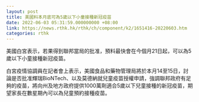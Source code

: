 ```yaml
---
layout: post
title: 美國料本月底可為5歲以下小童接種新冠疫苗
date: 2022-06-03 05:31:59.000000000 +08:00
link: https://news.rthk.hk/rthk/ch/component/k2/1651416-20220603.htm
categories: rthk
---
```


美國白宮表示，若果得到聯邦當局的批准，預料最快會在今個月21日起，可以為5歲以下小童接種新冠疫苗。

白宮疫情協調員在記者會上表示，美國食品和藥物管理局將於本月14至15日，討論是否批准輝瑞BioNTech、以及莫德納就兒童疫苗授權申請，強調聯邦政府有足夠的疫苗，將向州及地方政府提供1000萬劑適合5歲以下兒童接種的新冠疫苗，期望家長在數星期內可以為兒童預約接種疫苗。
